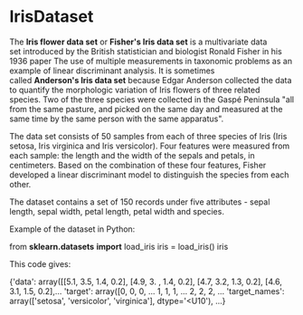 # IrisDataset

The **Iris flower data set** or **Fisher's Iris data set** is a multivariate data set introduced by the British statistician and biologist Ronald Fisher in his 1936 paper The use of multiple measurements in taxonomic problems as an example of linear discriminant analysis. It is sometimes called **Anderson's Iris data set** because Edgar Anderson collected the data to quantify the morphologic variation of Iris flowers of three related species. Two of the three species were collected in the Gaspé Peninsula "all from the same pasture, and picked on the same day and measured at the same time by the same person with the same apparatus".  

The data set consists of 50 samples from each of three species of Iris (Iris setosa, Iris virginica and Iris versicolor). Four features were measured from each sample: the length and the width of the sepals and petals, in centimeters. Based on the combination of these four features, Fisher developed a linear discriminant model to distinguish the species from each other.  

The dataset contains a set of 150 records under five attributes - sepal length, sepal width, petal length, petal width and species.  

Example of the dataset in Python:   

from **sklearn.datasets** **import** load_iris  iris = load_iris() iris 

This code gives:  

{'data': array([[5.1, 3.5, 1.4, 0.2],
                [4.9, 3. , 1.4, 0.2],
                [4.7, 3.2, 1.3, 0.2],
                [4.6, 3.1, 1.5, 0.2],...
 'target': array([0, 0, 0, ... 1, 1, 1, ... 2, 2, 2, ... 
 'target_names': array(['setosa', 'versicolor', 'virginica'], dtype='&lt;U10'),  ...}
